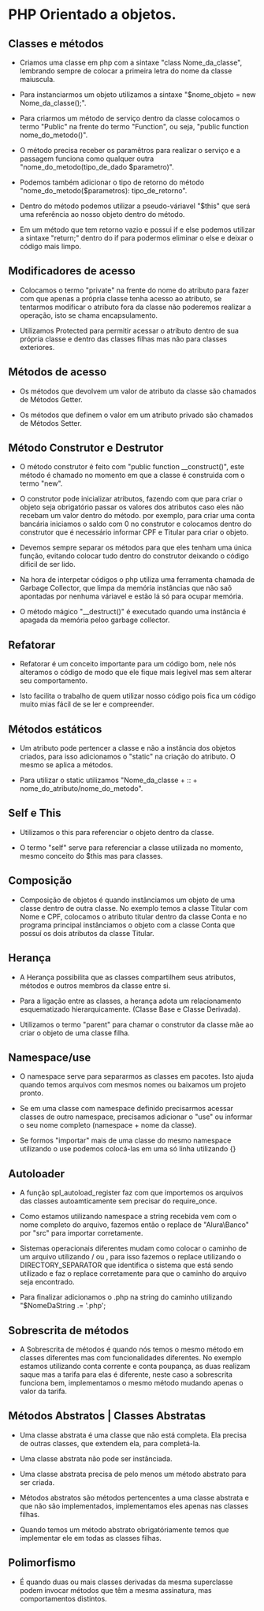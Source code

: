 # PHP Orientado a objetos.

## Classes e métodos

- Criamos uma classe em php com a sintaxe "class Nome_da_classe", lembrando sempre de colocar a primeira letra do nome da classe maiuscula.

- Para instanciarmos um objeto utilizamos a sintaxe "$nome_objeto = new Nome_da_classe();".

- Para criarmos um método de serviço dentro da classe colocamos o termo "Public" na frente do termo "Function", ou seja, "public function nome_do_metodo()".

- O método precisa receber os paramêtros para realizar o serviço e a passagem funciona como qualquer outra "nome_do_metodo(tipo_de_dado $parametro)".

- Podemos também adicionar o tipo de retorno do método "nome_do_metodo($parametros): tipo_de_retorno".

- Dentro do método podemos utilizar a pseudo-váriavel "$this" que será uma referência ao nosso objeto dentro do método.

- Em um método que tem retorno vazio e possui if e else podemos utilizar a sintaxe "return;" dentro do if para podermos eliminar o else e deixar o código mais limpo.


## Modificadores de acesso

- Colocamos o termo "private" na frente do nome do atributo para fazer com que apenas a própria classe tenha acesso ao atributo, 
se tentarmos modificar o atributo fora da classe não poderemos realizar a operação, isto se chama encapsulamento.

- Utilizamos Protected para permitir acessar o atributo dentro de sua própria classe e dentro das classes filhas mas não para classes exteriores.


## Métodos de acesso 

- Os métodos que devolvem um valor de atributo da classe são chamados de Métodos Getter. 

- Os métodos que definem o valor em um atributo privado são chamados de Métodos Setter.


## Método Construtor e Destrutor

- O método construtor é feito com "public function __construct()", este método é chamado no momento em que a classe é construida com o termo "new".

- O construtor pode inicializar atributos, fazendo com que para criar o objeto seja obrigatório passar os valores dos atributos caso eles não recebam um valor dentro do método.
por exemplo, para criar uma conta bancária iniciamos o saldo com 0 no construtor e colocamos dentro do construtor que é necessário informar CPF e Titular para criar o objeto.

- Devemos sempre separar os métodos para que eles tenham uma única função, evitando colocar tudo dentro do construtor deixando o código dificil de ser lido.

- Na hora de interpetar códigos o php utiliza uma ferramenta chamada de Garbage Collector, que limpa da memória instâncias que não saõ apontadas por nenhuma váriavel e estão
lá só para ocupar memória.

- O método mágico "__destruct()" é executado quando uma instância é apagada da memória peloo garbage collector.


## Refatorar

- Refatorar é um conceito importante para um código bom, nele nós alteramos o código de modo que ele fique mais legivel mas sem alterar seu comportamento.

- Isto facilita o trabalho de quem utilizar nosso código pois fica um código muito mias fácil de se ler e compreender.


## Métodos estáticos

- Um atributo pode pertencer a classe e não a instância dos objetos criados, para isso adicionamos o "static" na criação do atributo. O mesmo se aplica a métodos.

- Para utilizar o static utilizamos "Nome_da_classe + :: + nome_do_atributo/nome_do_metodo".


## Self e This

- Utilizamos o this para referenciar o objeto dentro da classe.

- O termo "self" serve para referenciar a classe utilizada no momento, mesmo conceito do $this mas para classes.


## Composição 

- Composição de objetos é quando instânciamos um objeto de uma classe dentro de outra classe. No exemplo temos a classe Titular com Nome e CPF, colocamos o atributo
titular dentro da classe Conta e no programa principal instânciamos o objeto com a classe Conta que possuí os dois atributos da classe Titular.


## Herança 

- A Herança possibilita que as classes compartilhem seus atributos, métodos e outros membros da classe entre si. 

- Para a ligação entre as classes, a herança adota um relacionamento esquematizado hierarquicamente. (Classe Base e Classe Derivada).

- Utilizamos o termo "parent" para chamar o construtor da classe mãe ao criar o objeto de uma classe filha.


## Namespace/use

- O namespace serve para separarmos as classes em pacotes. Isto ajuda quando temos arquivos com mesmos nomes ou baixamos um projeto pronto.

- Se em uma classe com namespace definido precisarmos acessar classes de outro namespace, precisamos adicionar o "use" ou informar o seu nome completo (namespace + nome da classe).

- Se formos "importar" mais de uma classe do mesmo namespace utilizando o use podemos colocá-las em uma só linha utilizando {}


## Autoloader

- A função spl_autoload_register faz com que importemos os arquivos das classes autoamticamente sem precisar do require_once.

- Como estamos utilizando namespace a string recebida vem com o nome completo do arquivo, fazemos então o replace de "Alura\Banco" por "src" para importar corretamente.

- Sistemas operacionais diferentes mudam como colocar o caminho de um arquivo utilizando / ou \, para isso fazemos o replace utilizando o DIRECTORY_SEPARATOR
que identifica o sistema que está sendo utilizado e faz o replace corretamente para que o caminho do arquivo seja encontrado.

- Para finalizar adicionamos o .php na string do caminho utilizando "$NomeDaString .= '.php';


## Sobrescrita de métodos

- A Sobrescrita de métodos é quando nós temos o mesmo método em classes diferentes mas com funcionalidades diferentes.
No exemplo estamos utilizando conta corrente e conta poupança, as duas realizam saque mas a tarifa para elas é diferente, neste caso
a sobrescrita funciona bem, implementamos o mesmo método mudando apenas o valor da tarifa.


## Métodos Abstratos | Classes Abstratas

- Uma classe abstrata é uma classe que não está completa. Ela precisa de outras classes, que extendem ela, para completá-la.

- Uma classe abstrata não pode ser instânciada.

- Uma classe abstrata precisa de pelo menos um método abstrato para ser criada.

- Métodos abstratos são métodos pertencentes a uma classe abstrata e que não são implementados, implementamos eles apenas nas classes filhas.

- Quando temos um método abstrato obrigatóriamente temos que implementar ele em todas as classes filhas.


## Polimorfismo

- É quando duas ou mais classes derivadas da mesma superclasse podem invocar métodos que têm a mesma assinatura, mas comportamentos distintos.
